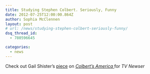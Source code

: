 ```yaml
---
title: Studying Stephen Colbert. Seriously, Funny
date: 2012-07-25T12:00:00.864Z
author: Sophia McClennen
layout: post
# url: /news/studying-stephen-colbert-seriously-funny/
dsq_thread_id:
  - 780596645

categories: 
  - news
---
```

Check out Gail Shister’s [piece][1] on [*Colbert’s America* ][2]for *TV Newser*

 [1]: https://www.mediabistro.com/tvnewser/studying-stephen-colbert-seriously-funny_b138950
 [2]: https://www.amazon.com/Colberts-America-Democracy-Education-Politics/dp/1137014725/ref=sr_1_5?ie=UTF8&qid=1342727130&sr=8-5&keywords=colberts+america